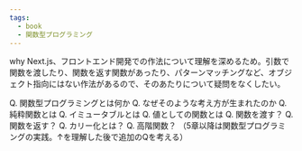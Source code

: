 ```yaml
---
tags:
  - book
  - 関数型プログラミング
---
```

why
	Next.js、フロントエンド開発での作法について理解を深めるため。引数で関数を渡したり、関数を返す関数があったり、パターンマッチングなど、オブジェクト指向にはない作法があるので、そのあたりについて疑問をなくしたい。

Q. 関数型プログラミングとは何か
Q. なぜそのような考え方が生まれたのか
Q. 純粋関数とは
Q. イミュータブルとは
Q. 値としての関数とは
Q. 関数を渡す？
Q. 関数を返す？
Q. カリー化とは？
Q. 高階関数？
（5章以降は関数型プログラミングの実践。↑を理解した後で追加のQを考える）